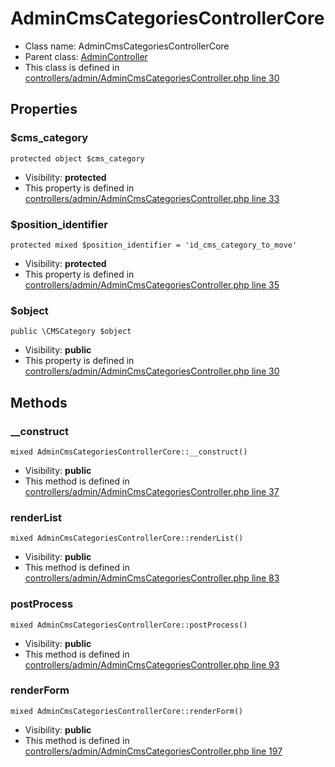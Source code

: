 AdminCmsCategoriesControllerCore
===============






* Class name: AdminCmsCategoriesControllerCore
* Parent class: [AdminController](AdminControllerCore)
* This class is defined in [controllers/admin/AdminCmsCategoriesController.php line 30](https://github.com/PrestaShop/PrestaShop/blob/1.6.1.1/controllers/admin/AdminCmsCategoriesController.php#L30)





Properties
----------


### $cms_category

    protected object $cms_category





* Visibility: **protected**
* This property is defined in [controllers/admin/AdminCmsCategoriesController.php line 33](https://github.com/PrestaShop/PrestaShop/blob/1.6.1.1/controllers/admin/AdminCmsCategoriesController.php#33)


### $position_identifier

    protected mixed $position_identifier = 'id_cms_category_to_move'





* Visibility: **protected**
* This property is defined in [controllers/admin/AdminCmsCategoriesController.php line 35](https://github.com/PrestaShop/PrestaShop/blob/1.6.1.1/controllers/admin/AdminCmsCategoriesController.php#35)


### $object

    public \CMSCategory $object





* Visibility: **public**
* This property is defined in [controllers/admin/AdminCmsCategoriesController.php line 30](https://github.com/PrestaShop/PrestaShop/blob/1.6.1.1/controllers/admin/AdminCmsCategoriesController.php#30)


Methods
-------


### __construct

    mixed AdminCmsCategoriesControllerCore::__construct()





* Visibility: **public**
* This method is defined in [controllers/admin/AdminCmsCategoriesController.php line 37](https://github.com/PrestaShop/PrestaShop/blob/1.6.1.1/controllers/admin/AdminCmsCategoriesController.php#37)




### renderList

    mixed AdminCmsCategoriesControllerCore::renderList()





* Visibility: **public**
* This method is defined in [controllers/admin/AdminCmsCategoriesController.php line 83](https://github.com/PrestaShop/PrestaShop/blob/1.6.1.1/controllers/admin/AdminCmsCategoriesController.php#83)




### postProcess

    mixed AdminCmsCategoriesControllerCore::postProcess()





* Visibility: **public**
* This method is defined in [controllers/admin/AdminCmsCategoriesController.php line 93](https://github.com/PrestaShop/PrestaShop/blob/1.6.1.1/controllers/admin/AdminCmsCategoriesController.php#93)




### renderForm

    mixed AdminCmsCategoriesControllerCore::renderForm()





* Visibility: **public**
* This method is defined in [controllers/admin/AdminCmsCategoriesController.php line 197](https://github.com/PrestaShop/PrestaShop/blob/1.6.1.1/controllers/admin/AdminCmsCategoriesController.php#197)



